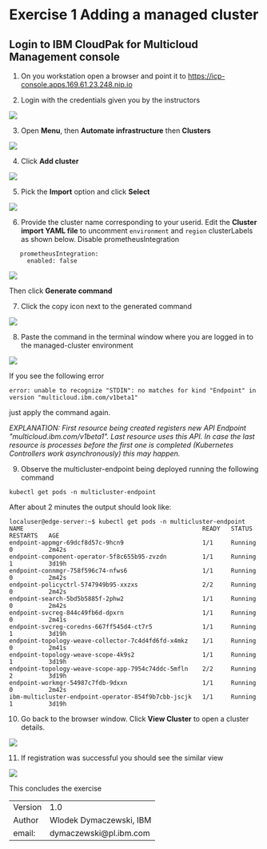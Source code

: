 # Exercise 1 Adding a managed cluster

## Login to IBM CloudPak for Multicloud Management console

1. On you workstation open a browser and point it to https://icp-console.apps.169.61.23.248.nip.io

2. Login with the credentials given you by the instructors

![](images/2020-01-11-12-47-43.png)

3. Open **Menu**, then **Automate infrastructure** then **Clusters**

![](images/2020-01-11-13-07-46.png)

4. Click **Add cluster**

![](images/2020-01-11-13-11-46.png)

5. Pick the **Import** option and click **Select**

![](images/2020-01-11-13-20-07.png)

6. Provide the cluster name corresponding to your userid. Edit the **Cluster import YAML file** to uncomment ```environment``` and ```region``` clusterLabels as shown below. Disable prometheusIntegration
```
   prometheusIntegration:
     enabled: false
```
![](images/2020-01-13-12-32-32.png)

   Then click **Generate command**

7. Click the copy icon next to the generated command

![](images/2020-01-11-13-27-39.png)

8. Paste the command in the terminal window where you are logged in to the managed-cluster environment

![](images/2020-01-11-13-32-13.png)

If you see the following error
```
error: unable to recognize "STDIN": no matches for kind "Endpoint" in version "multicloud.ibm.com/v1beta1"
```
just apply the command again.

*EXPLANATION: First resource being created registers new API Endpoint "multicloud.ibm.com/v1beta1". Last resource uses this API. In case the last resource is processes before the first one is completed (Kubernetes Controllers work asynchronously) this may happen.* 

9. Observe the multicluster-endpoint being deployed running the following command
```
kubectl get pods -n multicluster-endpoint
```
After about 2 minutes the output should look like:
```
localuser@edge-server:~$ kubectl get pods -n multicluster-endpoint
NAME                                                  READY   STATUS              RESTARTS   AGE
endpoint-appmgr-69dcf8d57c-9hcn9                      1/1     Running             0          2m42s
endpoint-component-operator-5f8c655b95-zvzdn          1/1     Running             1          3d19h
endpoint-connmgr-758f596c74-nfws6                     1/1     Running             0          2m42s
endpoint-policyctrl-5747949b95-xxzxs                  2/2     Running             0          2m42s
endpoint-search-5bd5b5885f-2phw2                      1/1     Running             0          2m42s
endpoint-svcreg-844c49fb6d-dpxrn                      1/1     Running             0          2m41s
endpoint-svcreg-coredns-667ff545d4-ct7r5              1/1     Running             1          3d19h
endpoint-topology-weave-collector-7c4d4fd6fd-x4mkz    1/1     Running             0          2m41s
endpoint-topology-weave-scope-4k9s2                   1/1     Running             1          3d19h
endpoint-topology-weave-scope-app-7954c74ddc-5mfln    2/2     Running             2          3d19h
endpoint-workmgr-54987c7fdb-9dxxn                     1/1     Running             0          2m42s
ibm-multicluster-endpoint-operator-854f9b7cbb-jscjk   1/1     Running             1          3d19h
```

10.  Go back to the browser window. Click **View Cluster** to open a cluster details. 

![](images/2020-01-13-12-33-16.png)

11.  If registration was successful you should see the similar view
    
![](images/2020-01-11-15-43-48.png)

This concludes the exercise

<table>
  <tr>
    <td>Version</td>
    <td>1.0</td>
  </tr>
  <tr>
    <td>Author</td>
    <td>Wlodek Dymaczewski, IBM</td>
  </tr>
  <tr>
    <td>email:</td>
    <td>dymaczewski@pl.ibm.com</td>
  </tr>
</table>